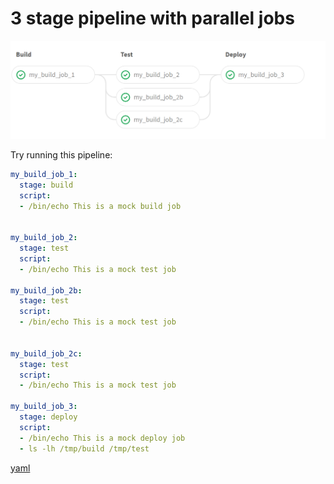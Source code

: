 # 3 stage pipeline with parallel jobs

![3 stage pipeline with parallel jobs](../images/3-stage-pipeline-with-parallel-jobs.png)

Try running this pipeline:

```yaml
my_build_job_1:
  stage: build
  script: 
  - /bin/echo This is a mock build job


my_build_job_2:
  stage: test
  script: 
  - /bin/echo This is a mock test job
  
my_build_job_2b:
  stage: test
  script: 
  - /bin/echo This is a mock test job


my_build_job_2c:
  stage: test
  script: 
  - /bin/echo This is a mock test job
  
my_build_job_3:
  stage: deploy
  script: 
  - /bin/echo This is a mock deploy job
  - ls -lh /tmp/build /tmp/test
```

[yaml](yaml/3-stage-pipeline-with-parallel-jobs.yaml)
